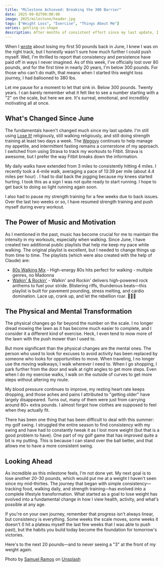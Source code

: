 ```yaml
---
title: "Milestone Achieved: Breaking the 300 Barrier"
date: 2025-09-02T00:00:00
image: 2025/milestone/header.jpg
tags: ["Weight Loss", "Exercise", "Things About Me"]
series: getting-in-shape
description: After months of consistent effort since my last update, I've reached an incredible milestone that seemed impossible just a year ago. For the first time in nearly 20 years, I'm below 300 pounds, having lost over 80 pounds total. Here's what's changed, what's working, and how the journey continues to evolve.
---
```

When I [wrote](/posts/june/downsizing/) about losing my first 50 pounds back in June, I knew I was on the right track, but I honestly wasn't sure how much further I could push myself. Well, I'm thrilled to report that consistency and persistence have paid off in ways I never imagined. As of this week, I've officially lost over 80 pounds, and for the first time in nearly 20 years, I'm below 300 pounds. For those who can't do math, that means when I started this weight loss journey, I had ballooned to 380 lbs.

Let me pause for a moment to let that sink in. Below 300 pounds. Twenty years. I can barely remember what it felt like to see a number starting with a "2" on the scale, but here we are. It's surreal, emotional, and incredibly motivating all at once.

## What's Changed Since June

The fundamentals haven't changed much since my last update. I'm still using [Lose It!](https://www.loseit.com/) religiously, still walking religiously, and still doing strength training at least two days a week. The [Wegovy](https://www.wegovy.com/) continues to help manage my appetite, and intermittent fasting remains a cornerstone of my approach. I switched from using Strava to track my workouts to Fitbit. Strava is awesome, but I prefer the way Fitbit breaks down the information.

My daily walks have extended from 3 miles to consistently hitting 4 miles. I recently took a 4-mile walk, averaging a pace of 13:39 per mile (about 4.4 miles per hour) . I had to dial back the jogging because my knees started hurting. I took this as a sign I was not quite ready to start running. I hope to get back to doing so light running again soon.

I also had to pause my strength training for a few weeks due to back issues. Over the last two weeks or so, I have resumed strength training and push myself during every workout.

## The Power of Music and Motivation

As I mentioned in the past, music has become crucial for me to maintain the intensity in my workouts, especially when walking. Since June, I have created two additional public playlists that help me keep my pace while walking. The original playlist is excellent, but I needed to change things up from time to time. The playlists (which were also created with the help of Claude) are:

- [80s Walking Mix](https://open.spotify.com/playlist/53V1sakMbpHubCKbRrRw7A?si=2294df77aa274016) - High-energy 80s hits perfect for walking - multiple genres, no Madonna
- [Walkin' & Rockin'](https://open.spotify.com/playlist/09jbNEFIkQ79zZauRkBpJu?si=932534d764674681) - Walkin' and Rockin' delivers high-powered rock anthems to fuel your stride. Blistering riffs, thunderous beats—this playlist is built for pavement pounding, stress melting, and cardio domination. Lace up, crank up, and let the rebellion roar. 🎸👟🔥

## The Physical and Mental Transformation

The physical changes go far beyond the number on the scale. I no longer dread mowing the lawn as it has become much easier to complete, and I consider it a different kind of exercise. Heck, I even tend to mow more of the lawn with the push mower than I used to.

But more significant than the physical changes are the mental ones. The person who used to look for excuses to avoid activity has been replaced by someone who looks for opportunities to move. When traveling, I no longer use the moving walkways; I walk wherever I need to. When I go shopping, I park further from the door and walk at right angles to get more steps. Even when I do my exercise walks, I walk on the outside of curves to get more steps without altering my route.

My blood pressure continues to improve, my resting heart rate keeps dropping, and those aches and pains I attributed to "getting older" have largely disappeared. Turns out, many of them were just from carrying around 80+ extra pounds. I almost forgot how clothes are supposed to feel when they actually fit.

There has been one thing that has been difficult to deal with this summer: my golf swing. I struggled the entire season to find consistency with my swing and have had to constantly tweak it as I lost more weight (but that is a good problem to have). One part of my golf game that has improved quite a bit is my putting. This is because I can stand over the ball better, and that allows me to have a more consistent swing.

## Looking Ahead

As incredible as this milestone feels, I'm not done yet. My next goal is to lose another 20-30 pounds, which would put me at a weight I haven't seen since my mid-thirties. The journey that began with simple consistency—tracking food, walking daily, and strength training—has evolved into a complete lifestyle transformation. What started as a goal to lose weight has evolved into a fundamental change in how I view health, activity, and what's possible at any age.

If you're on your own journey, remember that progress isn't always linear, but consistency is everything. Some weeks the scale moves, some weeks it doesn't (I hit a plateau myself the last few weeks that I was able to push past), but the habits you build today become the foundation for tomorrow's victories.

Here's to the next 20 pounds—and to never seeing a "3" at the front of my weight again.

Photo by <a href="https://unsplash.com/@idgeek?utm_content=creditCopyText&utm_medium=referral&utm_source=unsplash">Samuel Ramos</a> on <a href="https://unsplash.com/photos/black-and-white-measuring-tape-mz9koyBQd4Q?utm_content=creditCopyText&utm_medium=referral&utm_source=unsplash">Unsplash</a>
      